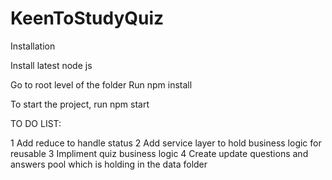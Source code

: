 # KeenToStudyQuiz

Installation

Install latest node js

Go to root level of the folder
Run npm install

To start the project, run npm start


TO DO LIST:

1 Add reduce to handle status
2 Add service layer to hold business logic for reusable
3 Impliment quiz business logic
4 Create update questions and answers pool which is holding in the data folder 
